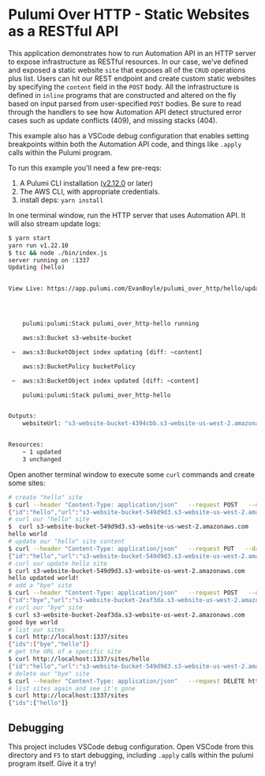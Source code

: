 # Pulumi Over HTTP - Static Websites as a RESTful API

This application demonstrates how to run Automation API in an HTTP server to expose infrastructure as RESTful resources. In our case, we've defined and exposed a static website `site` that exposes all of the `CRUD` operations plus list. Users can hit our REST endpoint and create custom static websites by specifying the `content` field in the `POST` body. All the infrastructure is defined in `inline` programs that are constructed and altered on the fly based on input parsed from user-specified `POST` bodies. Be sure to read through the handlers to see how Automation API detect structured error cases such as update conflicts (409), and missing stacks (404).

This example also has a VSCode debug configuration that enables setting breakpoints within both the Automation API code, and things like `.apply` calls within the Pulumi program.

To run this example you'll need a few pre-reqs:
1. A Pulumi CLI installation ([v2.12.0](https://www.pulumi.com/docs/get-started/install/versions/) or later)
2. The AWS CLI, with appropriate credentials.
3. install deps: `yarn install`

In one terminal window, run the HTTP server that uses Automation API. It will also stream update logs:

```bash
$ yarn start
yarn run v1.22.10
$ tsc && node ./bin/index.js
server running on :1337
Updating (hello)


View Live: https://app.pulumi.com/EvanBoyle/pulumi_over_http/hello/updates/4




    pulumi:pulumi:Stack pulumi_over_http-hello running

    aws:s3:Bucket s3-website-bucket

 ~  aws:s3:BucketObject index updating [diff: ~content]

    aws:s3:BucketPolicy bucketPolicy

 ~  aws:s3:BucketObject index updated [diff: ~content]

    pulumi:pulumi:Stack pulumi_over_http-hello


Outputs:
    websiteUrl: "s3-website-bucket-4394cbb.s3-website-us-west-2.amazonaws.com"


Resources:
    ~ 1 updated
    3 unchanged
```

Open another terminal window to execute some `curl` commands and create some sites:

```bash
# create "hello" site
$ curl --header "Content-Type: application/json"   --request POST   --data '{"id":"hello","content":"hello world\n"}'   http://localhost:1337/sites
{"id":"hello","url":"s3-website-bucket-549d9d3.s3-website-us-west-2.amazonaws.com"}
# curl our "hello" site
$  curl s3-website-bucket-549d9d3.s3-website-us-west-2.amazonaws.com
hello world
# update our "hello" site content
$ curl --header "Content-Type: application/json"   --request PUT   --data '{"id":"hello","content":"hello updated world!\n"}'   http://localhost:1337/sites/hello
{"id":"hello","url":"s3-website-bucket-549d9d3.s3-website-us-west-2.amazonaws.com"}
# curl our update hello site
$ curl s3-website-bucket-549d9d3.s3-website-us-west-2.amazonaws.com
hello updated world!
# add a "bye" site
$ curl --header "Content-Type: application/json"   --request POST   --data '{"id":"bye","content":"good bye world\n"}'   http://localhost:1337/sites
{"id":"bye","url":"s3-website-bucket-2eaf3da.s3-website-us-west-2.amazonaws.com"}
# curl our "bye" site
$ curl s3-website-bucket-2eaf3da.s3-website-us-west-2.amazonaws.com
good bye world
# list our sites
$ curl http://localhost:1337/sites
{"ids":["bye","hello"]}
# get the URL of a specific site
$ curl http://localhost:1337/sites/hello
{"id":"hello","url":"s3-website-bucket-549d9d3.s3-website-us-west-2.amazonaws.com"}
# delete our "bye" site
$ curl --header "Content-Type: application/json"   --request DELETE http://localhost:1337/sites/bye
# list sites again and see it's gone
$ curl http://localhost:1337/sites
{"ids":["hello"]}
```


## Debugging

This project includes VSCode debug configuration. Open VSCode from this directory and `F5` to start debugging, including `.apply` calls within the pulumi program itself. Give it a try!
